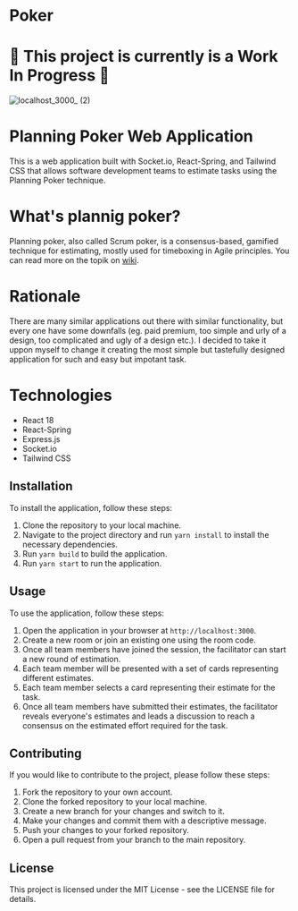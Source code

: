 # Poker

# 🚧 This project is currently is a Work In Progress 🚧

![localhost_3000_ (2)](https://user-images.githubusercontent.com/33729448/227790128-51b170a2-5f13-4de0-a51c-80470d310ed2.png)

# Planning Poker Web Application

This is a web application built with Socket.io, React-Spring, and Tailwind CSS that allows software development teams to estimate tasks using the Planning Poker technique.

# What's plannig poker?
Planning poker, also called Scrum poker, is a consensus-based, gamified technique for estimating, mostly used for timeboxing in Agile principles. You can read more on the topik on [wiki](https://en.wikipedia.org/wiki/Planning_poker).

# Rationale
There are many similar applications out there with similar functionality, but every one have some downfalls (eg. paid premium, too simple and urly of a design, too complicated and ugly of a design etc.). I decided to take it uppon myself to change it creating the most simple but tastefully designed application for such and easy but impotant task. 

# Technologies
- React 18
- React-Spring
- Express.js
- Socket.io
- Tailwind CSS

## Installation

To install the application, follow these steps:

1. Clone the repository to your local machine.
2. Navigate to the project directory and run `yarn install` to install the necessary dependencies.
3. Run `yarn build` to build the application.
4. Run `yarn start` to run the application.

## Usage

To use the application, follow these steps:

1. Open the application in your browser at `http://localhost:3000`.
2. Create a new room or join an existing one using the room code.
3. Once all team members have joined the session, the facilitator can start a new round of estimation.
4. Each team member will be presented with a set of cards representing different estimates.
5. Each team member selects a card representing their estimate for the task.
6. Once all team members have submitted their estimates, the facilitator reveals everyone's estimates and leads a discussion to reach a consensus on the estimated effort required for the task.

## Contributing

If you would like to contribute to the project, please follow these steps:

1. Fork the repository to your own account.
2. Clone the forked repository to your local machine.
3. Create a new branch for your changes and switch to it.
4. Make your changes and commit them with a descriptive message.
5. Push your changes to your forked repository.
6. Open a pull request from your branch to the main repository.

## License

This project is licensed under the MIT License - see the LICENSE file for details.
